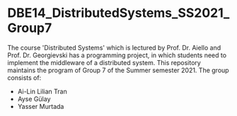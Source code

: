 # DBE14_DistributedSystems_SS2021_Group7
The course 'Distributed Systems' which is lectured by Prof. Dr. Aiello and Prof. Dr. Georgievski has a programming project, in which students need to implement the middleware of a distributed system. 
This repository maintains the program of Group 7 of the Summer semester 2021. 
The group consists of: 
- Ai-Lin Lilian Tran 
- Ayse Gülay
- Yasser Murtada 


